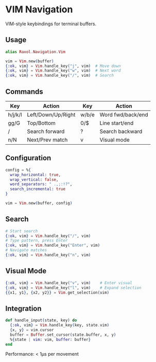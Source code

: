 # VIM Navigation

VIM-style keybindings for terminal buffers.

## Usage

```elixir
alias Raxol.Navigation.Vim

vim = Vim.new(buffer)
{:ok, vim} = Vim.handle_key("j", vim)  # Move down
{:ok, vim} = Vim.handle_key("w", vim)  # Next word
{:ok, vim} = Vim.handle_key("/", vim)  # Search
```

## Commands

| Key | Action | Key | Action |
|-----|--------|-----|--------|
| h/j/k/l | Left/Down/Up/Right | w/b/e | Word fwd/back/end |
| gg/G | Top/Bottom | 0/$ | Line start/end |
| / | Search forward | ? | Search backward |
| n/N | Next/Prev match | v | Visual mode |

## Configuration

```elixir
config = %{
  wrap_horizontal: true,
  wrap_vertical: false,
  word_separators: " .,;:!?",
  search_incremental: true
}

vim = Vim.new(buffer, config)
```

## Search

```elixir
# Start search
{:ok, vim} = Vim.handle_key("/", vim)
# Type pattern, press Enter
{:ok, vim} = Vim.handle_key("Enter", vim)
# Navigate matches
{:ok, vim} = Vim.handle_key("n", vim)
```

## Visual Mode

```elixir
{:ok, vim} = Vim.handle_key("v", vim)    # Enter visual
{:ok, vim} = Vim.handle_key("l", vim)    # Expand selection
{{x1, y1}, {x2, y2}} = Vim.get_selection(vim)
```

## Integration

```elixir
def handle_input(state, key) do
  {:ok, vim} = Vim.handle_key(key, state.vim)
  {x, y} = vim.cursor
  buffer = Buffer.set_cursor(state.buffer, x, y)
  %{state | vim: vim, buffer: buffer}
end
```

Performance: < 1μs per movement
